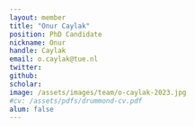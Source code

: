 ```yaml
---
layout: member
title: "Onur Caylak"
position: PhD Candidate
nickname: Onur
handle: Caylak
email: o.caylak@tue.nl
twitter: 
github: 
scholar: 
image: /assets/images/team/o-caylak-2023.jpg
#cv: /assets/pdfs/drummond-cv.pdf
alum: false
---
```


